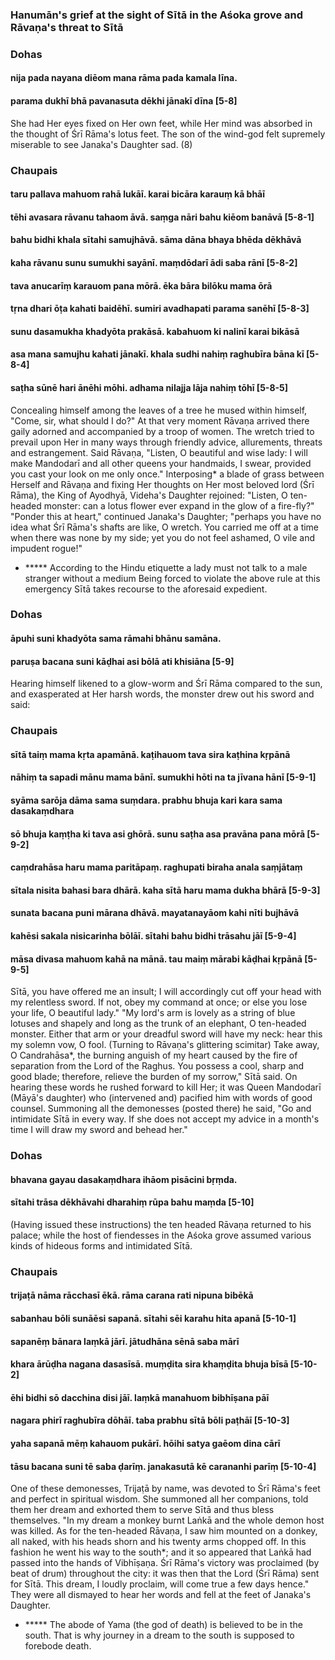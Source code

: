 ### Hanumān's grief at the sight of Sītā in the Aśoka grove and Rāvaṇa's threat to Sītā

### Dohas

#### nija pada nayana diēom mana rāma pada kamala līna.
#### parama dukhī bhā pavanasuta dēkhi jānakī dīna [5-8]

She had Her eyes fixed on Her own feet, while Her mind was absorbed in the thought of Śrī Rāma's lotus feet. The son of the wind-god felt supremely miserable to see Janaka's Daughter sad. (8)

### Chaupais

#### taru pallava mahuom rahā lukāī. karai bicāra karauṃ kā bhāī
#### tēhi avasara rāvanu tahaom āvā. saṃga nāri bahu kiēom banāvā [5-8-1]
#### bahu bidhi khala sītahi samujhāvā. sāma dāna bhaya bhēda dēkhāvā
#### kaha rāvanu sunu sumukhi sayānī. maṃdōdarī ādi saba rānī [5-8-2]
#### tava anucarīṃ karauom pana mōrā. ēka bāra bilōku mama ōrā
#### tṛna dhari ōṭa kahati baidēhī. sumiri avadhapati parama sanēhī [5-8-3]
#### sunu dasamukha khadyōta prakāsā. kabahuom ki nalinī karai bikāsā
#### asa mana samujhu kahati jānakī. khala sudhi nahiṃ raghubīra bāna kī [5-8-4]
#### saṭha sūnē hari ānēhi mōhi. adhama nilajja lāja nahiṃ tōhī [5-8-5]

Concealing himself among the leaves of a tree he mused within himself, "Come, sir, what should I do?" At that very moment Rāvaṇa arrived there gaily adorned and accompanied by a troop of women. The wretch tried to prevail upon Her in many ways through friendly advice, allurements, threats and estrangement. Said Rāvaṇa, "Listen, O beautiful and wise lady: I will make Mandodarī and all other queens your handmaids, I swear, provided you cast your look on me only once." Interposing* a blade of grass between Herself and Rāvaṇa and fixing Her thoughts on Her most beloved lord (Śrī Rāma), the King of Ayodhyā, Videha's Daughter rejoined: "Listen, O ten-headed monster: can a lotus flower ever expand in the glow of a fire-fly?" "Ponder this at heart," continued Janaka's Daughter; "perhaps you have no idea what Śrī Rāma's shafts are like, O wretch. You carried me off at a time when there was none by my side; yet you do not feel ashamed, O vile and impudent rogue!"

- ***** According to the Hindu etiquette a lady must not talk to a male stranger without a medium Being forced to violate the above rule at this emergency Sītā takes recourse to the aforesaid expedient.

### Dohas

#### āpuhi suni khadyōta sama rāmahi bhānu samāna.
#### paruṣa bacana suni kāḍhai asi bōlā ati khisiāna [5-9]

Hearing himself likened to a glow-worm and Śrī Rāma compared to the sun, and exasperated at Her harsh words, the monster drew out his sword and said:

### Chaupais

#### sītā taiṃ mama kṛta apamānā. kaṭihauom tava sira kaṭhina kṛpānā
#### nāhiṃ ta sapadi mānu mama bānī. sumukhi hōti na ta jīvana hānī [5-9-1]
#### syāma sarōja dāma sama suṃdara. prabhu bhuja kari kara sama dasakaṃdhara
#### sō bhuja kaṃṭha ki tava asi ghōrā. sunu saṭha asa pravāna pana mōrā [5-9-2]
#### caṃdrahāsa haru mama paritāpaṃ. raghupati biraha anala saṃjātaṃ
#### sītala nisita bahasi bara dhārā. kaha sītā haru mama dukha bhārā [5-9-3]
#### sunata bacana puni mārana dhāvā. mayatanayāom kahi nīti bujhāvā
#### kahēsi sakala nisicarinha bōlāī. sītahi bahu bidhi trāsahu jāī [5-9-4]
#### māsa divasa mahuom kahā na mānā. tau maiṃ mārabi kāḍhai kṛpānā [5-9-5]

Sītā, you have offered me an insult; I will accordingly cut off your head with my relentless sword. If not, obey my command at once; or else you lose your life, O beautiful lady." "My lord's arm is lovely as a string of blue lotuses and shapely and long as the trunk of an elephant, O ten-headed monster. Either that arm or your dreadful sword will have my neck: hear this my solemn vow, O fool. (Turning to Rāvaṇa's glittering scimitar) Take away, O Candrahāsa*, the burning anguish of my heart caused by the fire of separation from the Lord of the Raghus. You possess a cool, sharp and good blade; therefore, relieve the burden of my sorrow," Sītā said. On hearing these words he rushed forward to kill Her; it was Queen Mandodarī (Māyā's daughter) who (intervened and) pacified him with words of good counsel. Summoning all the demonesses (posted there) he said, "Go and intimidate Sītā in every way. If she does not accept my advice in a month's time I will draw my sword and behead her."

### Dohas

#### bhavana gayau dasakaṃdhara ihāom pisācini bṛṃda.
#### sītahi trāsa dēkhāvahi dharahiṃ rūpa bahu maṃda [5-10]

(Having issued these instructions) the ten headed Rāvaṇa returned to his palace; while the host of fiendesses in the Aśoka grove assumed various kinds of hideous forms and intimidated Sītā.

### Chaupais

#### trijaṭā nāma rācchasī ēkā. rāma carana rati nipuna bibēkā
#### sabanhau bōli sunāēsi sapanā. sītahi sēi karahu hita apanā [5-10-1]
#### sapanēṃ bānara laṃkā jārī. jātudhāna sēnā saba mārī
#### khara ārūḍha nagana dasasīsā. muṃḍita sira khaṃḍita bhuja bīsā [5-10-2]
#### ēhi bidhi sō dacchina disi jāī. laṃkā manahuom bibhīṣana pāī
#### nagara phirī raghubīra dōhāī. taba prabhu sītā bōli paṭhāī [5-10-3]
#### yaha sapanā mēṃ kahauom pukārī. hōihi satya gaēom dina cārī
#### tāsu bacana suni tē saba ḍarīṃ. janakasutā kē carananhi parīṃ [5-10-4]

One of these demonesses, Trijaṭā by name, was devoted to Śrī Rāma's feet and perfect in spiritual wisdom. She summoned all her companions, told them her dream and exhorted them to serve Sītā and thus bless themselves. "In my dream a monkey burnt Laṅkā and the whole demon host was killed. As for the ten-headed Rāvaṇa, I saw him mounted on a donkey, all naked, with his heads shorn and his twenty arms chopped off. In this fashion he went his way to the south*; and it so appeared that Laṅkā had passed into the hands of Vibhīṣaṇa. Śrī Rāma's victory was proclaimed (by beat of drum) throughout the city: it was then that the Lord (Śrī Rāma) sent for Sītā. This dream, I loudly proclaim, will come true a few days hence." They were all dismayed to hear her words and fell at the feet of Janaka's Daughter.

- ***** The abode of Yama (the god of death) is believed to be in the south. That is why journey in a dream to the south is supposed to forebode death.